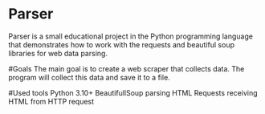# Parser
Parser is a small educational project in the Python programming language that demonstrates how to work with the requests and beautiful soup libraries for web data parsing.

#Goals
The main goal is to create a web scraper that collects data. The program will collect this data and save it to a file.

#Used tools
Python 3.10+
BeautifullSoup parsing  HTML 
Requests receiving HTML from HTTP request
